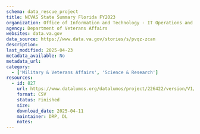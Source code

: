 ```yaml
---
schema: data_rescue_project 
title: NCVAS State Summary Florida FY2023
organization: Office of Information and Technology - IT Operations and Services (ITOPS)
agency: Department of Veterans Affairs
websites: data.va.gov
data_source: https://www.data.va.gov/stories/s/pvqz-zcan
description: 
last_modified: 2025-04-23
metadata_available: No
metadata_url: 
category:
  - ['Military & Veterans Affairs', 'Science & Research'] 
resources:
  - id: 827
    url: https://www.datalumos.org/datalumos/project/226422/version/V1/view
    format: CSV
    status: Finished
    size: 
    download_date: 2025-04-11
    maintainer: DRP, DL
    notes: 
---
```

